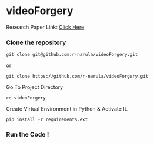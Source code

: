 # videoForgery

Research Paper Link: [ Click Here ](https://www.sciencedirect.com/science/article/abs/pii/S0045790617305785)


### Clone the repository 
```
git clone git@github.com:r-narula/videoForgery.git
```
or 
```
git clone https://github.com/r-narula/videoForgery.git
```
Go To Project Directory
```
cd videoForgery
```
Create Virtual Environment in Python & Activate It.
```
pip install -r requirements.ext
```
### Run the Code !
